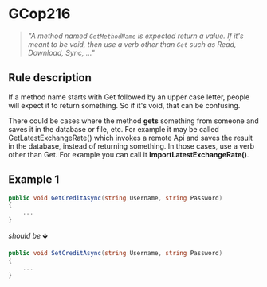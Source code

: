 # GCop216

> *"A method named `GetMethodName` is expected return a value. If it's meant to be void, then use a verb other than `Get` such as Read, Download, Sync, ..."*


## Rule description
If a method name starts with Get followed by an upper case letter, people will expect it to return something. So if it's void, that can be confusing.

There could be cases where the method **gets** something from someone and saves it in the database or file, etc. For example it may be called GetLatestExchangeRate() which invokes a remote Api and saves the result in the database, instead of returning something. In those cases, use a verb other than Get. For example you can call it **ImportLatestExchangeRate()**.


## Example 1
```csharp
public void GetCreditAsync(string Username, string Password) 
{
    ...
}
```
*should be* 🡻

```csharp
public void SetCreditAsync(string Username, string Password)
{
    ...        
}
```

